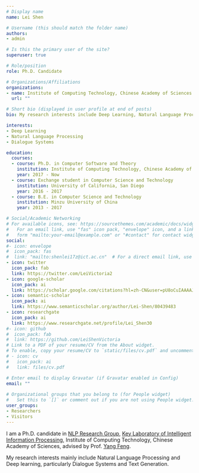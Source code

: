 ```yaml
---
# Display name
name: Lei Shen

# Username (this should match the folder name)
authors:
- admin

# Is this the primary user of the site?
superuser: true

# Role/position
role: Ph.D. Candidate

# Organizations/Affiliations
organizations:
- name: Institute of Computing Technology, Chinese Academy of Sciences
  url: ""

# Short bio (displayed in user profile at end of posts)
bio: My research interests include Deep Learning, Natural Language Processing and Dialogue Systems.

interests:
- Deep Learning
- Natural Language Processing
- Dialogue Systems

education:
  courses:
  - course: Ph.D. in Computer Software and Theory
    institution: Institute of Computing Technology, Chinese Academy of Sciences
    year: 2017 - Now
  - course: Exchange student in Computer Science and Technology
    institution: University of California, San Diego 
    year: 2016 - 2017
  - course: B.E. in Computer Science and Technology
    institution: Minzu University of China
    year: 2013 - 2017

# Social/Academic Networking
# For available icons, see: https://sourcethemes.com/academic/docs/widgets/#icons
#   For an email link, use "fas" icon pack, "envelope" icon, and a link in the
#   form "mailto:your-email@example.com" or "#contact" for contact widget.
social:
#- icon: envelope
#  icon_pack: fas
#  link: "mailto:shenlei17z@ict.ac.cn"  # For a direct email link, use "mailto:test@example.org".
- icon: twitter
  icon_pack: fab
  link: https://twitter.com/LeiVictoria2
- icon: google-scholar
  icon_pack: ai
  link: https://scholar.google.com/citations?hl=zh-CN&user=pU8oCuIAAAAJ
- icon: semantic-scholar
  icon_pack: ai
  link: https://www.semanticscholar.org/author/Lei-Shen/80439483
- icon: researchgate
  icon_pack: ai
  link: https://www.researchgate.net/profile/Lei_Shen30
#- icon: github
#  icon_pack: fab
#  link: https://github.com/LeiShenVictoria
# Link to a PDF of your resume/CV from the About widget.
# To enable, copy your resume/CV to `static/files/cv.pdf` and uncomment the lines below.  
# - icon: cv
#   icon_pack: ai
#   link: files/cv.pdf

# Enter email to display Gravatar (if Gravatar enabled in Config)
email: ""
  
# Organizational groups that you belong to (for People widget)
#   Set this to `[]` or comment out if you are not using People widget.  
user_groups:
- Researchers
- Visitors
---
```


I am a Ph.D. candidate in [NLP Research Group](http://nlp.ict.ac.cn/), [Key Laboratory of Intelligent Information Processing](http://iip.ict.ac.cn/), Institute of Computing Technology, Chinese Academy of Sciences, advised by Prof. [Yang Feng](http://iip.ict.ac.cn/members/yang-feng).

My research interests mainly include Natural Language Processing and Deep learning, particularly Dialogue Systems and Text Generation.
